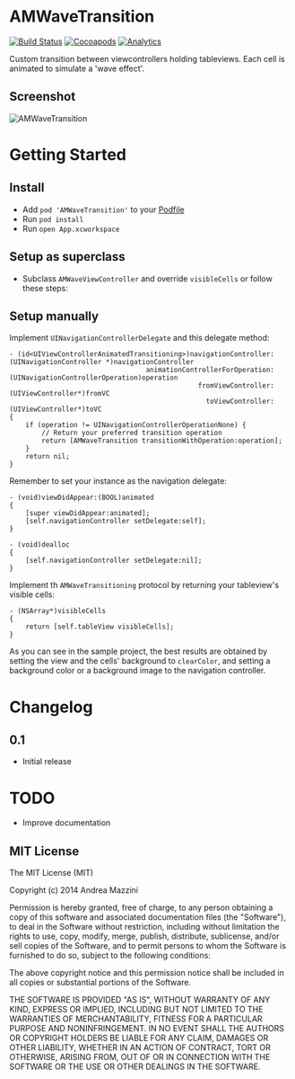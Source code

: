 AMWaveTransition
================

[![Build Status](https://travis-ci.org/andreamazz/AMWaveTransition.png)](https://travis-ci.org/andreamazz/AMWaveTransition)
[![Cocoapods](https://cocoapod-badges.herokuapp.com/v/AMWaveTransition/badge.png)](http://cocoapods.org/?q=amwavetransition)
[![Analytics](https://ga-beacon.appspot.com/UA-42282237-8/AMWaveTransition/README)](https://github.com/igrigorik/ga-beacon)

Custom transition between viewcontrollers holding tableviews. Each cell is animated to simulate a 'wave effect'.

Screenshot
--------------------
![AMWaveTransition](https://raw.githubusercontent.com/andreamazz/AMWaveTransition/master/screenshot.gif)

Getting Started
=================

Install
--------------------
* Add ```pod 'AMWaveTransition'``` to your [Podfile](http://cocoapods.org/)
* Run ```pod install```
* Run ```open App.xcworkspace```

Setup as superclass
--------------------
* Subclass ```AMWaveViewController``` and override ```visibleCells``` or follow these steps:

Setup manually
--------------------
Implement ```UINavigationControllerDelegate``` and this delegate method:
```objc
- (id<UIViewControllerAnimatedTransitioning>)navigationController:(UINavigationController *)navigationController
                                  animationControllerForOperation:(UINavigationControllerOperation)operation
                                               fromViewController:(UIViewController*)fromVC
                                                 toViewController:(UIViewController*)toVC
{
    if (operation != UINavigationControllerOperationNone) {
        // Return your preferred transition operation
        return [AMWaveTransition transitionWithOperation:operation];
    }
    return nil;
}
```
Remember to set your instance as the navigation delegate:
```objc
- (void)viewDidAppear:(BOOL)animated
{
    [super viewDidAppear:animated];
    [self.navigationController setDelegate:self];
}

- (void)dealloc
{
    [self.navigationController setDelegate:nil];
}
```

Implement th ```AMWaveTransitioning``` protocol by returning your tableview's visible cells:
```objc
- (NSArray*)visibleCells
{
    return [self.tableView visibleCells];
}
```

As you can see in the sample project, the best results are obtained by setting the view and the cells' background to ```clearColor```, and setting a background color or a background image to the navigation controller.


Changelog 
==================

0.1
--------------------
- Initial release

TODO
==================
* Improve documentation

MIT License
--------------------
The MIT License (MIT)

Copyright (c) 2014 Andrea Mazzini

Permission is hereby granted, free of charge, to any person obtaining a copy of
this software and associated documentation files (the "Software"), to deal in
the Software without restriction, including without limitation the rights to
use, copy, modify, merge, publish, distribute, sublicense, and/or sell copies of
the Software, and to permit persons to whom the Software is furnished to do so,
subject to the following conditions:

The above copyright notice and this permission notice shall be included in all
copies or substantial portions of the Software.

THE SOFTWARE IS PROVIDED "AS IS", WITHOUT WARRANTY OF ANY KIND, EXPRESS OR
IMPLIED, INCLUDING BUT NOT LIMITED TO THE WARRANTIES OF MERCHANTABILITY, FITNESS
FOR A PARTICULAR PURPOSE AND NONINFRINGEMENT. IN NO EVENT SHALL THE AUTHORS OR
COPYRIGHT HOLDERS BE LIABLE FOR ANY CLAIM, DAMAGES OR OTHER LIABILITY, WHETHER
IN AN ACTION OF CONTRACT, TORT OR OTHERWISE, ARISING FROM, OUT OF OR IN
CONNECTION WITH THE SOFTWARE OR THE USE OR OTHER DEALINGS IN THE SOFTWARE.
